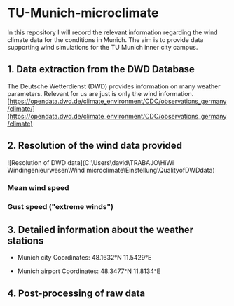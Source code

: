 # TU-Munich-microclimate
In this repository I will record the relevant information regarding the wind climate data for the conditions in Munich. The aim is to provide data supporting wind simulations for the TU Munich inner city campus.

## 1. Data extraction from the DWD Database
The Deutsche Wetterdienst (DWD) provides information on many weather parameters. Relevant for us are just is only the wind information.
[https://opendata.dwd.de/climate_environment/CDC/observations_germany/climate/](https://opendata.dwd.de/climate_environment/CDC/observations_germany/climate)

  

## 2. Resolution of the wind data provided
![Resolution of DWD data](C:\Users\david\TRABAJO\HiWi Windingenieurwesen\Wind microclimate\Einstellung\QualityofDWDdata)

### Mean wind speed


### Gust speed ("extreme winds")


## 3. Detailed information about the weather stations

- Munich city
Coordinates: 48.1632ᵒN 11.5429ᵒE

- Munich airport
Coordinates: 48.3477ᵒN 11.8134ᵒE

## 4. Post-processing of raw data
